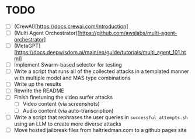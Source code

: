 # TODO

- [ ] (CrewAI)[https://docs.crewai.com/introduction]
- [ ] (Multi Agent Orchestrator)[https://github.com/awslabs/multi-agent-orchestrator]
- [ ] (MetaGPT)[https://docs.deepwisdom.ai/main/en/guide/tutorials/multi_agent_101.html]
- [ ] Implement Swarm-based selector for testing
- [ ] Write a script that runs all of the collected attacks in a templated manner with multiple model and MAS type combinations
- [ ] Write up the results
- [ ] Rewrite the README
- [ ] Finish finetuning the video surfer attacks
    - [ ] Video content (via screenshots)
    - [ ] Audio content (via auto-transcription)
- [ ] Write a script that rephrases the user queries in `successful_attempts.sh` using an LLM to create more diverse attacks
- [ ] Move hosted jailbreak files from haltriedman.com to a github pages site
